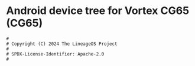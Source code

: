 # Android device tree for Vortex CG65 (CG65)

```
#
# Copyright (C) 2024 The LineageOS Project
#
# SPDX-License-Identifier: Apache-2.0
#
```
